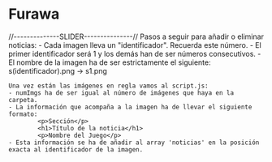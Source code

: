 # Furawa
 
//--------------SLIDER---------------//
Pasos a seguir para añadir o eliminar noticias:
    - Cada imagen lleva un "identificador". Recuerda este número.
    - El primer identificador será 1 y los demás han de ser números consecutivos.
    - El nombre de la imagen ha de ser estrictamente el siguiente:
        s(identificador).png   ->   s1.png
    
    Una vez están las imágenes en regla vamos al script.js:
    - numImgs ha de ser igual al número de imágenes que haya en la carpeta.
    - La información que acompaña a la imagen ha de llevar el siguiente formato:
            <p>Sección</p>
            <h1>Título de la noticia</h1>
            <p>Nombre del Juego</p>
    - Esta información se ha de añadir al array 'noticias' en la posición exacta al identificador de la imagen.